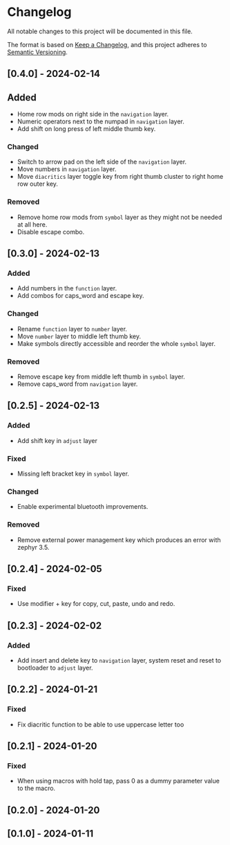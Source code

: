 # Changelog

All notable changes to this project will be documented in this file.

The format is based on [Keep a Changelog](https://keepachangelog.com/en/1.1.0/),
and this project adheres to [Semantic Versioning](https://semver.org/spec/v2.0.0.html).

## [0.4.0] - 2024-02-14

## Added

- Home row mods on right side in the `navigation` layer.
- Numeric operators next to the numpad in `navigation` layer.
- Add shift on long press of left middle thumb key.

### Changed

- Switch to arrow pad on the left side of the `navigation` layer.
- Move numbers in `navigation` layer.
- Move `diacritics` layer toggle key from right thumb cluster to right home row outer key.

### Removed

- Remove home row mods from `symbol` layer as they might not be needed at all here.
- Disable escape combo.

## [0.3.0] - 2024-02-13

### Added

- Add numbers in the `function` layer.
- Add combos for caps_word and escape key.

### Changed

- Rename `function` layer to `number` layer.
- Move `number` layer to middle left thumb key.
- Make symbols directly accessible and reorder the whole `symbol` layer.

### Removed

- Remove escape key from middle left thumb in `symbol` layer.
- Remove caps_word from `navigation` layer.

## [0.2.5] - 2024-02-13

### Added

- Add shift key in `adjust` layer

### Fixed

- Missing left bracket key in `symbol` layer.

### Changed

- Enable experimental bluetooth improvements.

### Removed

- Remove external power management key which produces an error with zephyr 3.5.

## [0.2.4] - 2024-02-05

### Fixed

- Use modifier + key for copy, cut, paste, undo and redo.

## [0.2.3] - 2024-02-02

### Added

- Add insert and delete key to `navigation` layer, system reset and reset to bootloader to `adjust` layer.

## [0.2.2] - 2024-01-21

### Fixed

- Fix diacritic function to be able to use uppercase letter too

## [0.2.1] - 2024-01-20

### Fixed

- When using macros with hold tap, pass 0 as a dummy parameter value to the macro.

## [0.2.0] - 2024-01-20

## [0.1.0] - 2024-01-11
